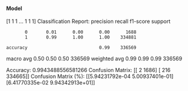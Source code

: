 #### Model
[1 1 1 ... 1 1 1]
Classification Report:
              precision    recall  f1-score   support

           0       0.01      0.00      0.00      1688
           1       0.99      1.00      1.00    334881

    accuracy                           0.99    336569
   macro avg       0.50      0.50      0.50    336569
weighted avg       0.99      0.99      0.99    336569

Accuracy: 0.9943488556581266
Confusion Matrix:
[[     2   1686]
 [   216 334665]]
Confusion Matrix (%):
[[5.94231792e-04 5.00937401e-01]
 [6.41770335e-02 9.94342913e+01]]
